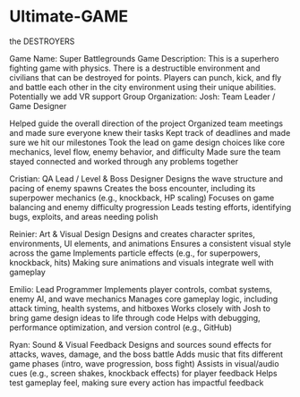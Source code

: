 # Ultimate-GAME
 the DESTROYERS


Game Name: Super Battlegrounds
Game Description: 
This is a superhero fighting game with physics. There is a destructible environment and civilians that can be destroyed for points.
Players can punch, kick, and fly and battle each other in the city environment using their unique abilities.
Potentially we add VR support
Group Organization:
Josh: Team Leader / Game Designer

Helped guide the overall direction of the project
Organized team meetings and made sure everyone knew their tasks
Kept track of deadlines and made sure we hit our milestones
Took the lead on game design choices like core mechanics, level flow, enemy behavior, and difficulty
Made sure the team stayed connected and worked through any problems together

Cristian: QA Lead / Level & Boss Designer
Designs the wave structure and pacing of enemy spawns
Creates the boss encounter, including its superpower mechanics (e.g., knockback, HP scaling)
Focuses on game balancing and enemy difficulty progression
Leads testing efforts, identifying bugs, exploits, and areas needing polish


Reinier: Art & Visual Design
Designs and creates character sprites, environments, UI elements, and animations
Ensures a consistent visual style across the game
Implements particle effects (e.g., for superpowers, knockback, hits)
Making sure animations and visuals integrate well with gameplay


Emilio: Lead Programmer
Implements player controls, combat systems, enemy AI, and wave mechanics
Manages core gameplay logic, including attack timing, health systems, and hitboxes
Works closely with Josh to bring game design ideas to life through code
Helps with debugging, performance optimization, and version control (e.g., GitHub)


Ryan: Sound & Visual Feedback
Designs and sources sound effects for attacks, waves, damage, and the boss battle
Adds music that fits different game phases (intro, wave progression, boss fight)
Assists in visual/audio cues (e.g., screen shakes, knockback effects) for player feedback
Helps test gameplay feel, making sure every action has impactful feedback
